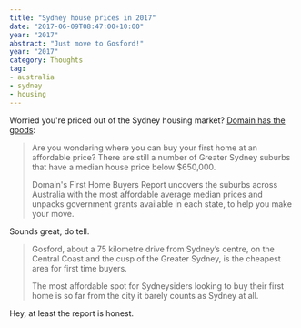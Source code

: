 ```yaml
---
title: "Sydney house prices in 2017"
date: "2017-06-09T08:47:00+10:00"
year: "2017"
abstract: "Just move to Gosford!"
year: "2017"
category: Thoughts
tag:
- australia
- sydney
- housing
---
```

Worried you're priced out of the Sydney housing market? [Domain has the goods]\:

> Are you wondering where you can buy your first home at an affordable price? There are still a number of Greater Sydney suburbs that have a median house price below $650,000. 
> 
> Domain's First Home Buyers Report uncovers the suburbs across Australia with the most affordable average median prices and unpacks government grants available in each state, to help you make your move.

Sounds great, do tell. 

> Gosford, about a 75 kilometre drive from Sydney’s centre, on the Central Coast and the cusp of the Greater Sydney, is the cheapest area for first time buyers.
> 
> The most affordable spot for Sydneysiders looking to buy their first home is so far from the city it barely counts as Sydney at all.

Hey, at least the report is honest.

[Domain has the goods]: https://www.domain.com.au/news/gosford-now-the-most-affordable-spot-in-greater-sydney-for-first-home-buyers-20170602-gwi8ki/?utm_source=UTM-IS-SPAM&utm_campaign=UTM-IS-SPAM&utm_medium=UTM-IS-SPAM

